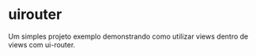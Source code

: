 # uirouter

Um simples projeto exemplo demonstrando como utilizar views dentro de views com ui-router.
